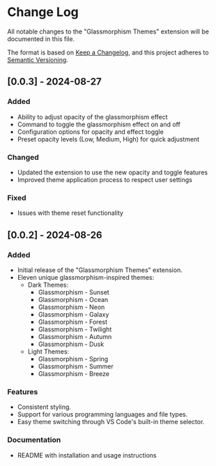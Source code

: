 # Change Log

All notable changes to the "Glassmorphism Themes" extension will be documented in this file.

The format is based on [Keep a Changelog](https://keepachangelog.com/en/1.0.0/),
and this project adheres to [Semantic Versioning](https://semver.org/spec/v2.0.0.html).

## [0.0.3] - 2024-08-27

### Added
- Ability to adjust opacity of the glassmorphism effect
- Command to toggle the glassmorphism effect on and off
- Configuration options for opacity and effect toggle
- Preset opacity levels (Low, Medium, High) for quick adjustment

### Changed
- Updated the extension to use the new opacity and toggle features
- Improved theme application process to respect user settings

### Fixed
- Issues with theme reset functionality

## [0.0.2] - 2024-08-26

### Added
- Initial release of the "Glassmorphism Themes" extension.
- Eleven unique glassmorphism-inspired themes:
  - Dark Themes:
    - Glassmorphism - Sunset
    - Glassmorphism - Ocean
    - Glassmorphism - Neon
    - Glassmorphism - Galaxy
    - Glassmorphism - Forest
    - Glassmorphism - Twilight
    - Glassmorphism - Autumn
    - Glassmorphism - Dusk
  - Light Themes:
    - Glassmorphism - Spring
    - Glassmorphism - Summer
    - Glassmorphism - Breeze

### Features
- Consistent styling.
- Support for various programming languages and file types.
- Easy theme switching through VS Code's built-in theme selector.

### Documentation
- README with installation and usage instructions
